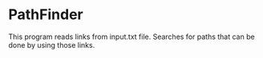 # PathFinder
This program reads links from input.txt file. Searches for paths that can be done by using those links.
